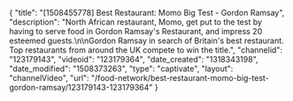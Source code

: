 {
    "title": "[1508455778] Best Restaurant: Momo Big Test - Gordon Ramsay",
    "description": "North African restaurant, Momo, get put to the test by having to serve food in Gordon Ramsay's Restaurant, and impress 20 esteemed guests.\n\nGordon Ramsay in search of Britain's best restaurant. Top restaurants from around the UK compete to win the title.",
    "channelid": "123179143",
    "videoid": "123179364",
    "date_created": "1318343198",
    "date_modified": "1508373263",
    "type": "captivate",
    "layout": "channelVideo",
    "url": "\/food-network\/best-restaurant-momo-big-test-gordon-ramsay\/123179143-123179364"
}